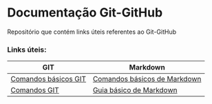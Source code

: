 # Documentação Git-GitHub 
Repositório que contém links úteis referentes ao Git-GitHub

### Links úteis:

GIT                         | Markdown
--------------------------- | ---------------------------
[Comandos básicos GIT](https://comandosgit.github.io/) | [Comandos básicos de Markdown](https://docs.github.com/pt/get-started/writing-on-github/getting-started-with-writing-and-formatting-on-github/basic-writing-and-formatting-syntax) 
[Comandos GIT](https://blog.somostera.com/desenvolvimento-web/comandos-git) | [Guia básico de Markdown](https://docs.pipz.com/central-de-ajuda/learning-center/guia-basico-de-markdown#open)


